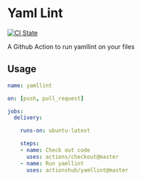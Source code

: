 # Yaml Lint

[![CI State](https://github.com/actionshub/yamllint/workflows/release/badge.svg)](https://github.com/actionshub/yamllint)

A Github Action to run yamllint on your files

## Usage

```yaml
name: yamllint

on: [push, pull_request]

jobs:
  delivery:

    runs-on: ubuntu-latest

    steps:
    - name: Check out code
      uses: actions/checkout@master
    - name: Run yamllint
      uses: actionshub/yamllint@master
```
